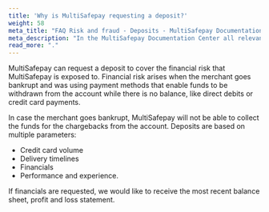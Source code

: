 ```yaml
---
title: 'Why is MultiSafepay requesting a deposit?'
weight: 58
meta_title: "FAQ Risk and fraud - Deposits - MultiSafepay Documentation Center"
meta_description: "In the MultiSafepay Documentation Center all relevant information regarding our Plugins and API. As well as Support pages for Payment Method, Tools and General Questions. You can also find the contact details of our Support Team and Integration Team."
read_more: "."
---
```


MultiSafepay can request a deposit to cover the financial risk that MultiSafepay is exposed to. Financial risk arises when the merchant goes bankrupt and was using payment methods that enable funds to be withdrawn from the account while there is no balance, like direct debits or credit card payments. 

In case the merchant goes bankrupt, MultiSafepay will not be able to collect the funds for the chargebacks from the account. Deposits are based on multiple parameters: 

* Credit card volume
* Delivery timelines
* Financials
* Performance and experience. 

If financials are requested, we would like to receive the most recent balance sheet, profit and loss statement. 


